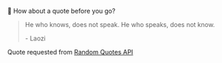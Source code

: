 📣 How about a quote before you go?

> He who knows, does not speak. He who speaks, does not know.
>
> <p>- Laozi</p>

Quote requested from [Random Quotes API](https://github.com/lukePeavey/quotable)
